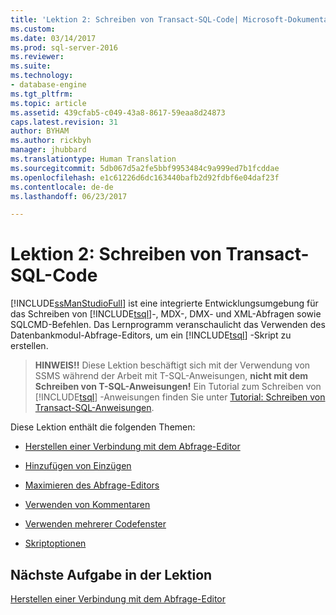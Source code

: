```yaml
---
title: 'Lektion 2: Schreiben von Transact-SQL-Code| Microsoft-Dokumentation'
ms.custom: 
ms.date: 03/14/2017
ms.prod: sql-server-2016
ms.reviewer: 
ms.suite: 
ms.technology:
- database-engine
ms.tgt_pltfrm: 
ms.topic: article
ms.assetid: 439cfab5-c049-43a8-8617-59eaa8d24873
caps.latest.revision: 31
author: BYHAM
ms.author: rickbyh
manager: jhubbard
ms.translationtype: Human Translation
ms.sourcegitcommit: 5db067d5a2fe5bbf9953484c9a999ed7b1fcddae
ms.openlocfilehash: e1c61226d6dc163440bafb2d92fdbf6e04daf23f
ms.contentlocale: de-de
ms.lasthandoff: 06/23/2017

---
```

# <a name="lesson-2-writing-transact-sql"></a>Lektion 2: Schreiben von Transact-SQL-Code
[!INCLUDE[ssManStudioFull](../../includes/ssmanstudiofull-md.md)] ist eine integrierte Entwicklungsumgebung für das Schreiben von [!INCLUDE[tsql](../../includes/tsql-md.md)]-, MDX-, DMX- und XML-Abfragen sowie SQLCMD-Befehlen. Das Lernprogramm veranschaulicht das Verwenden des Datenbankmodul-Abfrage-Editors, um ein [!INCLUDE[tsql](../../includes/tsql-md.md)] -Skript zu erstellen.  
  
>**HINWEIS!!** Diese Lektion beschäftigt sich mit der Verwendung von SSMS während der Arbeit mit T-SQL-Anweisungen, **nicht mit dem Schreiben von T-SQL-Anweisungen!** Ein Tutorial zum Schreiben von [!INCLUDE[tsql](../../includes/tsql-md.md)] -Anweisungen finden Sie unter [Tutorial: Schreiben von Transact-SQL-Anweisungen](../../t-sql/tutorial-writing-transact-sql-statements.md).  
  
Diese Lektion enthält die folgenden Themen:  
  
-   [Herstellen einer Verbindung mit dem Abfrage-Editor](https://msdn.microsoft.com/library/ms166753.aspx)  
  
-   [Hinzufügen von Einzügen](https://msdn.microsoft.com/library/ms170169.aspx)  
  
-   [Maximieren des Abfrage-Editors](https://msdn.microsoft.com/library/ms166574.aspx)  
  
-   [Verwenden von Kommentaren](https://msdn.microsoft.com/library/ms167042.aspx)  
  
-   [Verwenden mehrerer Codefenster](https://msdn.microsoft.com/library/ms170692.aspx)  
  
-   [Skriptoptionen](https://msdn.microsoft.com/library/ms169684.aspx)  
  
 
## <a name="next-task-in-lesson"></a>Nächste Aufgabe in der Lektion  
[Herstellen einer Verbindung mit dem Abfrage-Editor](../../tools/sql-server-management-studio/lesson-2-1-connecting-with-query-editor.md)  
  
  
  

